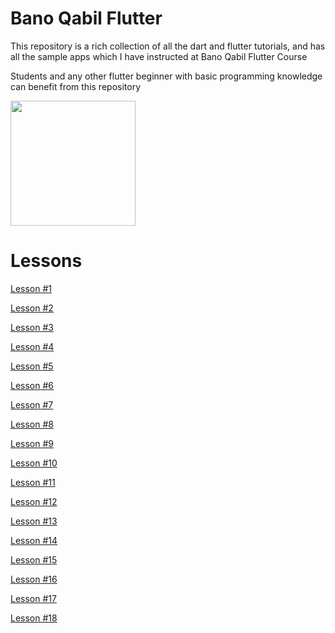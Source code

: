 
# Bano Qabil Flutter

This repository is a rich collection of all the dart and flutter tutorials, and has all the sample apps which I have instructed at Bano Qabil Flutter Course

Students and any other flutter beginner with basic programming knowledge can benefit from this repository

<img src="logo.png" height="200px">

# Lessons 

<a href="https://github.com/hussainhabib2/bano_qabil_flutter/tree/main/lesson_1">Lesson #1</a>

<a href="https://github.com/hussainhabib2/bano_qabil_flutter/tree/main/lesson_2">Lesson #2</a>

<a href="https://github.com/hussainhabib2/bano_qabil_flutter/tree/main/lesson_3">Lesson #3</a>

<a href="https://github.com/hussainhabib2/bano_qabil_flutter/tree/main/lesson_4">Lesson #4</a>

<a href="https://github.com/hussainhabib2/bano_qabil_flutter/tree/main/lesson_5">Lesson #5</a>

<a href="https://github.com/hussainhabib2/bano_qabil_flutter/tree/main/lesson_6">Lesson #6</a>

<a href="https://github.com/hussainhabib2/bano_qabil_flutter/tree/main/lesson_7">Lesson #7</a>

<a href="https://github.com/hussainhabib2/bano_qabil_flutter/tree/main/lesson_8">Lesson #8</a>

<a href="https://github.com/hussainhabib2/bano_qabil_flutter/tree/main/lesson_9">Lesson #9</a>

<a href="https://github.com/hussainhabib2/bano_qabil_flutter/tree/main/lesson_10">Lesson #10</a>

<a href="https://github.com/hussainhabib2/bano_qabil_flutter/tree/main/lesson_11">Lesson #11</a>

<a href="https://github.com/hussainhabib2/bano_qabil_flutter/tree/main/lesson_12">Lesson #12</a>

<a href="https://github.com/hussainhabib2/bano_qabil_flutter/tree/main/lesson_13">Lesson #13</a>

<a href="https://github.com/hussainhabib2/bano_qabil_flutter/tree/main/lesson_14">Lesson #14</a>

<a href="https://github.com/hussainhabib2/bano_qabil_flutter/tree/main/lesson_15">Lesson #15</a>

<a href="https://github.com/hussainhabib2/bano_qabil_flutter/tree/main/lesson_16">Lesson #16</a>

<a href="https://github.com/hussainhabib2/bano_qabil_flutter/tree/main/lesson_17">Lesson #17</a>

<a href="https://github.com/hussainhabib2/bano_qabil_flutter/tree/main/lesson_18">Lesson #18</a>





